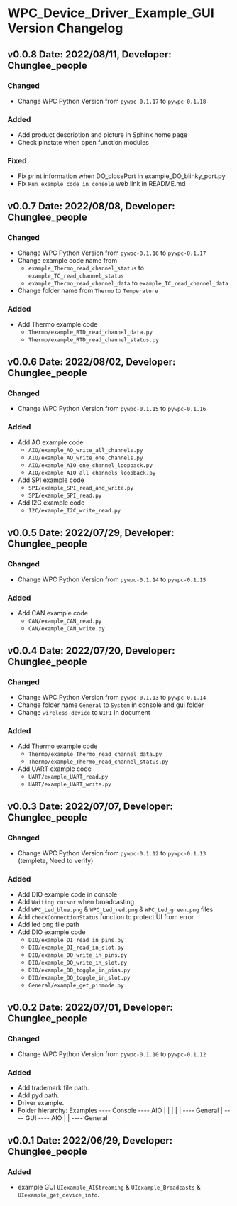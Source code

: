 WPC_Device_Driver_Example_GUI Version Changelog
===================================


v0.0.8 Date: 2022/08/11, Developer: Chunglee_people
---------------------------------------------------

### Changed
- Change WPC Python Version from `pywpc-0.1.17` to  `pywpc-0.1.18`  

### Added
- Add product description and picture in Sphinx home page
- Check pinstate when open function modules

### Fixed
- Fix print information when DO_closePort in example_DO_blinky_port.py
- Fix `Run example code in console` web link in README.md

v0.0.7 Date: 2022/08/08, Developer: Chunglee_people
---------------------------------------------------

### Changed
- Change WPC Python Version from `pywpc-0.1.16` to  `pywpc-0.1.17`  
- Change example code name from
  - `example_Thermo_read_channel_status` to `example_TC_read_channel_status` 
  - `example_Thermo_read_channel_data` to `example_TC_read_channel_data` 
- Change folder name from `Thermo` to `Temperature`

### Added
- Add Thermo example code
  - `Thermo/example_RTD_read_channel_data.py`
  - `Thermo/example_RTD_read_channel_status.py`


v0.0.6 Date: 2022/08/02, Developer: Chunglee_people
---------------------------------------------------

### Changed
- Change WPC Python Version from `pywpc-0.1.15` to  `pywpc-0.1.16`  

### Added
- Add AO example code
  - `AIO/example_AO_write_all_channels.py`
  - `AIO/example_AO_write_one_channels.py`
  - `AIO/example_AIO_one_channel_loopback.py`
  - `AIO/example_AIO_all_channels_loopback.py`
- Add SPI example code
  - `SPI/example_SPI_read_and_write.py`
  - `SPI/example_SPI_read.py`
- Add I2C example code
  - `I2C/example_I2C_write_read.py`

v0.0.5 Date: 2022/07/29, Developer: Chunglee_people
---------------------------------------------------
### Changed
- Change WPC Python Version from `pywpc-0.1.14` to  `pywpc-0.1.15`  

### Added
- Add CAN example code
  - `CAN/example_CAN_read.py`
  - `CAN/example_CAN_write.py`

v0.0.4 Date: 2022/07/20, Developer: Chunglee_people
---------------------------------------------------

### Changed
- Change WPC Python Version from `pywpc-0.1.13` to  `pywpc-0.1.14`  
- Change folder name `General` to `System` in console and gui folder
- Change `wireless device` to `WIFI` in document

### Added
- Add Thermo example code
  - `Thermo/example_Thermo_read_channel_data.py`
  - `Thermo/example_Thermo_read_channel_status.py`
- Add UART example code
  - `UART/example_UART_read.py`
  - `UART/example_UART_write.py`

 
v0.0.3 Date: 2022/07/07, Developer: Chunglee_people
---------------------------------------------------

### Changed
- Change WPC Python Version from `pywpc-0.1.12` to  `pywpc-0.1.13` (templete, Need to verify)

### Added
- Add DIO example code in console
- Add `Waiting cursor` when broadcasting
- Add `WPC_Led_blue.png` & `WPC_Led_red.png` & `WPC_Led_green.png` files
- Add `checkConnectionStatus` function to protect UI from error
- Add led png file path
- Add DIO example code
  - `DIO/example_DI_read_in_pins.py`
  - `DIO/example_DI_read_in_slot.py`
  - `DIO/example_DO_write_in_pins.py`
  - `DIO/example_DO_write_in_slot.py` 
  - `DIO/example_DO_toggle_in_pins.py` 
  - `DIO/example_DO_toggle_in_slot.py`
  - `General/example_get_pinmode.py`

v0.0.2 Date: 2022/07/01, Developer: Chunglee_people
---------------------------------------------------

### Changed
- Change WPC Python Version from `pywpc-0.1.10` to  `pywpc-0.1.12`

### Added
- Add trademark file path.
- Add pyd path.
- Driver example.
- Folder hierarchy: Examples  ---- Console  ----  AIO
                            |              |
                            |              |
                            |               ----  General
                            |
                              ---- GUI      ----  AIO
                                           |
                                           |
                                            ----  General
                                            
v0.0.1 Date: 2022/06/29, Developer: Chunglee_people
---------------------------------------------------
### Added
-  example GUI `UIexample_AIStreaming` & `UIexample_Broadcasts` & `UIexample_get_device_info`.
